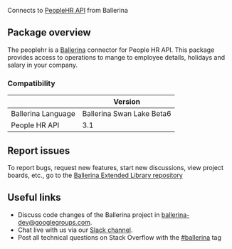 Connects to [PeopleHR API](https://apidocs.peoplehr.com/#section/Introduction) from Ballerina

## Package overview
The peoplehr is a [Ballerina](https://ballerina.io/) connector for People HR API.
This package provides access to operations to mange to employee details, holidays and salary in your company.

### Compatibility
|                      | Version                   |
|----------------------|---------------------------|
| Ballerina Language   | Ballerina Swan Lake Beta6 |
| People HR API        | 3.1                       |

## Report issues
To report bugs, request new features, start new discussions, view project boards, etc., go to the [Ballerina Extended Library repository](https://github.com/ballerina-platform/ballerina-extended-library)
## Useful links
- Discuss code changes of the Ballerina project in [ballerina-dev@googlegroups.com](mailto:ballerina-dev@googlegroups.com).
- Chat live with us via our [Slack channel](https://ballerina.io/community/slack/).
- Post all technical questions on Stack Overflow with the [#ballerina](https://stackoverflow.com/questions/tagged/ballerina) tag